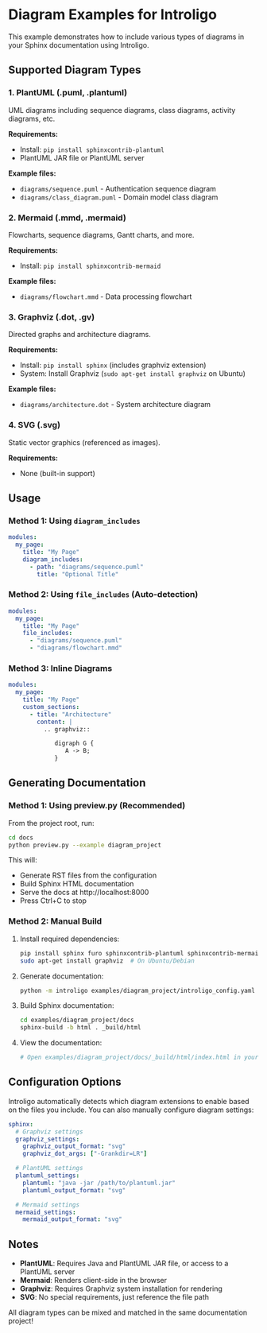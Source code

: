 # Diagram Examples for Introligo

This example demonstrates how to include various types of diagrams in your Sphinx documentation using Introligo.

## Supported Diagram Types

### 1. PlantUML (.puml, .plantuml)
UML diagrams including sequence diagrams, class diagrams, activity diagrams, etc.

**Requirements:**
- Install: `pip install sphinxcontrib-plantuml`
- PlantUML JAR file or PlantUML server

**Example files:**
- `diagrams/sequence.puml` - Authentication sequence diagram
- `diagrams/class_diagram.puml` - Domain model class diagram

### 2. Mermaid (.mmd, .mermaid)
Flowcharts, sequence diagrams, Gantt charts, and more.

**Requirements:**
- Install: `pip install sphinxcontrib-mermaid`

**Example files:**
- `diagrams/flowchart.mmd` - Data processing flowchart

### 3. Graphviz (.dot, .gv)
Directed graphs and architecture diagrams.

**Requirements:**
- Install: `pip install sphinx` (includes graphviz extension)
- System: Install Graphviz (`sudo apt-get install graphviz` on Ubuntu)

**Example files:**
- `diagrams/architecture.dot` - System architecture diagram

### 4. SVG (.svg)
Static vector graphics (referenced as images).

**Requirements:**
- None (built-in support)

## Usage

### Method 1: Using `diagram_includes`

```yaml
modules:
  my_page:
    title: "My Page"
    diagram_includes:
      - path: "diagrams/sequence.puml"
        title: "Optional Title"
```

### Method 2: Using `file_includes` (Auto-detection)

```yaml
modules:
  my_page:
    title: "My Page"
    file_includes:
      - "diagrams/sequence.puml"
      - "diagrams/flowchart.mmd"
```

### Method 3: Inline Diagrams

```yaml
modules:
  my_page:
    title: "My Page"
    custom_sections:
      - title: "Architecture"
        content: |
          .. graphviz::

             digraph G {
                A -> B;
             }
```

## Generating Documentation

### Method 1: Using preview.py (Recommended)

From the project root, run:
```bash
cd docs
python preview.py --example diagram_project
```

This will:
- Generate RST files from the configuration
- Build Sphinx HTML documentation
- Serve the docs at http://localhost:8000
- Press Ctrl+C to stop

### Method 2: Manual Build

1. Install required dependencies:
   ```bash
   pip install sphinx furo sphinxcontrib-plantuml sphinxcontrib-mermaid
   sudo apt-get install graphviz  # On Ubuntu/Debian
   ```

2. Generate documentation:
   ```bash
   python -m introligo examples/diagram_project/introligo_config.yaml -o examples/diagram_project/docs
   ```

3. Build Sphinx documentation:
   ```bash
   cd examples/diagram_project/docs
   sphinx-build -b html . _build/html
   ```

4. View the documentation:
   ```bash
   # Open examples/diagram_project/docs/_build/html/index.html in your browser
   ```

## Configuration Options

Introligo automatically detects which diagram extensions to enable based on the files you include. You can also manually configure diagram settings:

```yaml
sphinx:
  # Graphviz settings
  graphviz_settings:
    graphviz_output_format: "svg"
    graphviz_dot_args: ["-Grankdir=LR"]

  # PlantUML settings
  plantuml_settings:
    plantuml: "java -jar /path/to/plantuml.jar"
    plantuml_output_format: "svg"

  # Mermaid settings
  mermaid_settings:
    mermaid_output_format: "svg"
```

## Notes

- **PlantUML**: Requires Java and PlantUML JAR file, or access to a PlantUML server
- **Mermaid**: Renders client-side in the browser
- **Graphviz**: Requires Graphviz system installation for rendering
- **SVG**: No special requirements, just reference the file path

All diagram types can be mixed and matched in the same documentation project!
